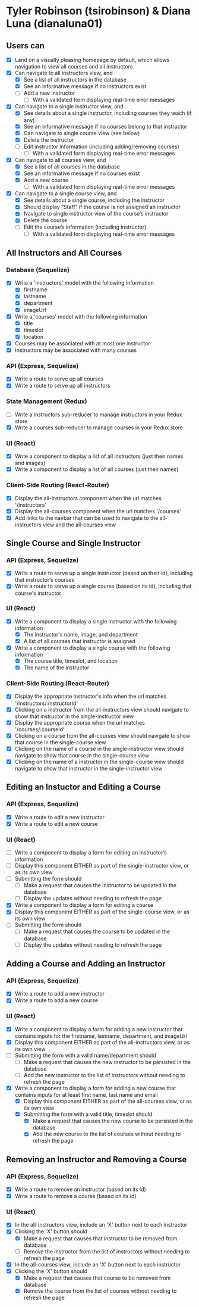 # Tyler Robinson (tsirobinson) & Diana Luna (dianaluna01)
## Users can
- [X] Land on a visually pleasing homepage by default, which allows navigation to view all courses and all instructors
- [X] Can navigate to all instructors view, and
    - [X] See a list of all instructors in the database
    - [X] See an informative message if no instructors exist
    - [ ] Add a new instructor
        - [ ] With a validated form displaying real-time error messages
- [X] Can navigate to a single instructor view, and
    - [X] See details about a single instructor, including courses they teach (if any) 
    - [X] See an informative message if no courses belong to that instructor
    - [X] Can navigate to single course view (see below)
    - [X] Delete the instructor 
    - [ ] Edit instructor information (including adding/removing courses)
        - [ ] With a validated form displaying real-time error messages
- [X] Can navigate to all courses view, and
    - [X] See a list of all courses in the database
    - [X] See an informative message if no courses exist
    - [X] Add a new course
        - [ ] With a validated form displaying real-time error messages
- [X] Can navigate to a single course view, and
    - [X] See details about a single course, including the instructor
    - [X] Should display “Staff” if the course is not assigned an instructor
    - [X] Navigate to single instructor view of the course’s instructor
    - [X] Delete the course
    - [ ] Edit the course’s information (including instructor)
        - [ ] With a validated form displaying real-time error messages

## All Instructors and All Courses
### Database (Sequelize)
- [X] Write a 'instructors' model with the following information
    - [X] firstname
    - [X] lastname
    - [X] department
    - [X] imageUrl
- [X] Write a 'courses' model with the following information
    - [X] title
    - [X] timeslot
    - [X] location
- [X] Courses may be associated with at most one instructor
- [X] Instructors may be associated with many courses
### API (Express, Sequelize)
- [X] Write a route to serve up all courses
- [X] Write a route to serve up all instructors
### State Management (Redux)
- [ ] Write a instructors sub-reducer to manage instructors in your Redux store
- [X] Write a courses sub-reducer to manage courses in your Redux store
### UI (React)
- [X] Write a component to display a list of all instructors (just their names and images)
- [X] Write a component to display a list of all courses (just their names)
### Client-Side Routing (React-Router)
- [X] Display the all-instructors component when the url matches '/instructors'
- [X] Display the all-courses component when the url matches '/courses'
- [X] Add links to the navbar that can be used to navigate to the all-instructors view and the all-courses view

## Single Course and Single Instructor
### API (Express, Sequelize)
- [X] Write a route to serve up a single instructor (based on their id), including that instructor’s courses
- [X] Write a route to serve up a single course (based on its id), including that course's instructor
### UI (React)
- [X] Write a component to display a single instructor with the following information
    - [X] The instructor's name, image, and department
    - [X] A list of all courses that instructor is assigned
- [X] Write a component to display a single course with the following information
    - [X] The course title, timeslot, and location
    - [X] The name of the instructor 
### Client-Side Routing (React-Router)
- [X] Display the appropriate instructor's info when the url matches '/instructors/:instructorId'
- [X] Clicking on a instructor from the all-instructors view should navigate to show that instructor in the single-instructor view
- [X] Display the appropriate course when the url matches '/courses/:courseId'
- [X] Clicking on a course from the all-courses view should navigate to show that course in the single-course view
- [X] Clicking on the name of a course in the single-instructor view should navigate to show that course in the single-course view
- [X] Clicking on the name of a instructor in the single-course view should navigate to show that instructor in the single-instructor view

## Editing an Instuctor and Editing a Course
### API (Express, Sequelize)
- [X] Write a route to edit a new instructor
- [X] Write a route to edit a new course
### UI (React)
- [ ] Write a component to display a form for editing an instructor’s information
- [ ] Display this component EITHER as part of the single-instructor view, or as its own view
- [ ] Submitting the form should
    - [ ] Make a request that causes the instructor to be updated in the database
    - [ ] Display the updates without needing to refresh the page
- [X] Write a component to display a form for editing a course
- [X] Display this component EITHER as part of the single-course view, or as its own view
- [ ] Submitting the form should
    - [ ] Make a request that causes the course to be updated in the database
    - [ ] Display the updates without needing to refresh the page

## Adding a Course and Adding an Instructor
### API (Express, Sequelize)
- [X] Write a route to add a new instructor
- [X] Write a route to add a new course
### UI (React)
- [X] Write a component to display a form for adding a new instructor that contains inputs for the firstname, lastname, department, and imageUrl
- [X] Display this component EITHER as part of the all-instructors view, or as its own view
- [ ] Submitting the form with a valid name/department should
    - [ ] Make a request that causes the new instructor to be persisted in the database
    - [ ] Add the new instructor to the list of instructors without needing to refresh the page
- [X] Write a component to display a form for adding a new course that contains inputs for at least first name, last name and email
    - [X] Display this component EITHER as part of the all-courses view, or as its own view
    - [X] Submitting the form with a valid title, timeslot should
        - [X] Make a request that causes the new course to be persisted in the database
        - [X] Add the new course to the list of courses without needing to refresh the page

## Removing an Instructor and Removing a Course
### API (Express, Sequelize)
- [X] Write a route to remove an instructor (based on its id)
- [X] Write a route to remove a course (based on its id)
### UI (React)
- [X] In the all-instructors view, include an 'X' button next to each instructor
- [X] Clicking the 'X' button should
    - [X] Make a request that causes that instructor to be removed from database
    - [ ] Remove the instructor from the list of instructors without needing to refresh the page
- [X] In the all-courses view, include an 'X' button next to each instructor
- [X] Clicking the 'X' button should
    - [X] Make a request that causes that course to be removed from database
    - [X] Remove the course from the list of courses without needing to refresh the page
